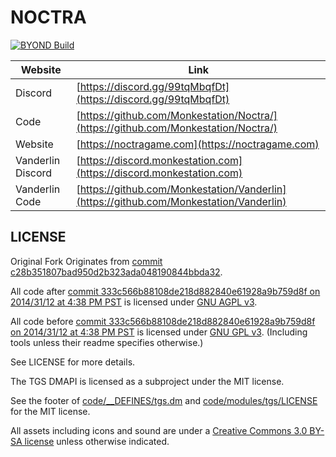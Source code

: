 # NOCTRA

[![BYOND Build](https://github.com/Monkestation/Vanderlin/actions/workflows/ci_suite.yml/badge.svg)](https://github.com/Monkestation/Vanderlin/actions/workflows/ci_suite.yml)

| Website                   | Link                                           |
|---------------------------|------------------------------------------------|
| Discord    | [https://discord.gg/99tqMbqfDt](https://discord.gg/99tqMbqfDt) |
| Code    | [https://github.com/Monkestation/Noctra/](https://github.com/Monkestation/Noctra/) |
| Website    | [https://noctragame.com](https://noctragame.com) |
| Vanderlin Discord | [https://discord.monkestation.com](https://discord.monkestation.com) |
| Vanderlin Code    | [https://github.com/Monkestation/Vanderlin](https://github.com/Monkestation/Vanderlin)    |

## LICENSE
Original Fork Originates from [commit c28b351807bad950d2b323ada048190844bbda32](https://github.com/tgstation/tgstation/commit/c28b351807bad950d2b323ada048190844bbda32).

All code after [commit 333c566b88108de218d882840e61928a9b759d8f on 2014/31/12 at 4:38 PM PST](https://github.com/tgstation/tgstation/commit/333c566b88108de218d882840e61928a9b759d8f) is licensed under [GNU AGPL v3](https://www.gnu.org/licenses/agpl-3.0.html).

All code before [commit 333c566b88108de218d882840e61928a9b759d8f on 2014/31/12 at 4:38 PM PST](https://github.com/tgstation/tgstation/commit/333c566b88108de218d882840e61928a9b759d8f) is licensed under [GNU GPL v3](https://www.gnu.org/licenses/gpl-3.0.html).
(Including tools unless their readme specifies otherwise.)

See LICENSE for more details.

The TGS DMAPI is licensed as a subproject under the MIT license.

See the footer of [code/__DEFINES/tgs.dm](./code/__DEFINES/tgs.dm) and [code/modules/tgs/LICENSE](./code/modules/tgs/LICENSE) for the MIT license.

All assets including icons and sound are under a [Creative Commons 3.0 BY-SA license](https://creativecommons.org/licenses/by-sa/3.0/) unless otherwise indicated.
